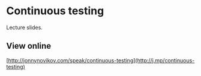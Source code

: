 # Continuous testing

Lecture slides.


## View online

[http://jonnynovikov.com/speak/continuous-testing](http://j.mp/continuous-testing)
